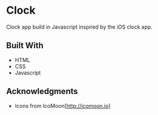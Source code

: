 # Clock

Clock app build in Javascript inspired by the iOS clock app.

## Built With

* HTML
* CSS
* Javascript

## Acknowledgments

* Icons from IcoMoon[http://icomoon.io]
